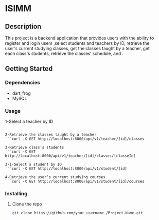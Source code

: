 
# ISIMM

## Description

This project is a backend application that provides users with the ability to register and login users  ,select students and teachers by ID, retrieve the user's current studying classes, get the classes taught by a teacher, get each class's students, retrieve the classes' schedule, and .

## Getting Started

### Dependencies
- dart_frog
- MySQL

### Usage
1-Select a teacher by ID
```curl -X GET http://localhost:8000/api/v1/teacher/[id]

2-Retrieve the classes taught by a teacher
```curl -X GET http://localhost:8000/api/v1/teacher/[id]/classes

3-Retrieve class's students 
```curl -X GET http://localhost:8000/api/v1/teacher/[id]/classes/[classeId]

3-1-Select a student by ID
```curl -X GET http://localhost:8000/api/v1/student/[id]

4-Retrieve the user’s current studying courses
```curl -X GET http://localhost:8000/api/v1/student/[id]/courses
```

### Installing

1. Clone the repo
   ```sh
   git clone https://github.com/your_username_/Project-Name.git

